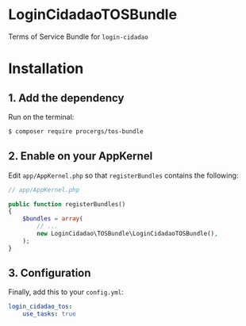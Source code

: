 # LoginCidadaoTOSBundle
Terms of Service Bundle for `login-cidadao`

# Installation

## 1. Add the dependency
Run on the terminal:

``` bash
$ composer require procergs/tos-bundle
```

## 2. Enable on your AppKernel

Edit `app/AppKernel.php` so that `registerBundles` contains the following:

``` php
// app/AppKernel.php

public function registerBundles()
{
    $bundles = array(
        // ...
        new LoginCidadao\TOSBundle\LoginCidadaoTOSBundle(),
    );
}
```

## 3. Configuration

Finally, add this to your `config.yml`:

``` yaml
login_cidadao_tos:
    use_tasks: true
```
